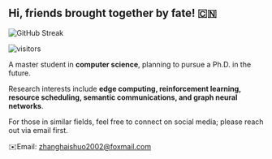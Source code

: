 ## Hi, friends brought together by fate! 🇨🇳
![GitHub Streak](https://streak-stats.demolab.com/?user=cloudpetticoats)

![visitors](https://visitor-badge.glitch.me/badge?page_id=cloudpetticoats&left_color=green&right_color=red)



A master student in **computer science**, planning to pursue a Ph.D. in the future. 

Research interests include **edge computing, reinforcement learning, resource scheduling, semantic communications, and graph neural networks**.

For those in similar fields, feel free to connect on social media; please reach out via email first.

✉️Email: zhanghaishuo2002@foxmail.com
<!--
**cloudpetticoats/cloudpetticoats** is a ✨ _special_ ✨ repository because its `README.md` (this file) appears on your GitHub profile.

Here are some ideas to get you started:

- 🔭 I’m currently working on ...
- 🌱 I’m currently learning ...
- 👯 I’m looking to collaborate on ...
- 🤔 I’m looking for help with ...
- 💬 Ask me about ...
- 📫 How to reach me: ...
- 😄 Pronouns: ...
- ⚡ Fun fact: ...
-->

